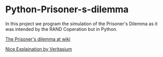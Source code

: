 # Python-Prisoner-s-dilemma
In this project we program the simulation of the Prisoner's Dilemma as it was intended by the RAND Coperation but in Python.

[The Prisoner's dilemma at wiki](https://en.wikipedia.org/wiki/Prisoner%27s_dilemma)

[Nice Explaination by Veritasium](https://www.youtube.com/watch?v=mScpHTIi-kM)
